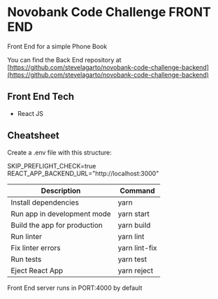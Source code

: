 # Novobank Code Challenge FRONT END

Front End for a simple Phone Book

You can find the Back End repository at [https://github.com/stevelagarto/novobank-code-challenge-backend](https://github.com/stevelagarto/novobank-code-challenge-backend)

## Front End Tech
- React JS

## Cheatsheet

Create a .env file with this structure:

SKIP_PREFLIGHT_CHECK=true
REACT_APP_BACKEND_URL="http://localhost:3000"

Description | Command
------------| -------
Install dependencies | yarn
Run app in development mode | yarn start
Build the app for production | yarn build
Run linter | yarn lint
Fix linter errors | yarn lint-fix
Run tests | yarn test
Eject React App | yarn reject

Front End server runs in PORT:4000 by default